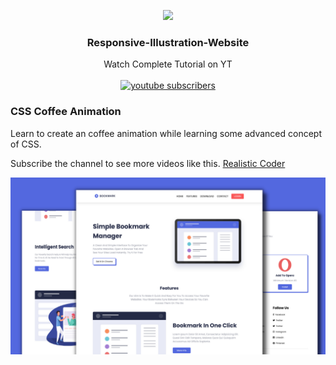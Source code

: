 <p align="center">
  <img src="https://yt3.ggpht.com/Z5XPI05pZBU_eWSlGNe9OnoWvYnm5MLJWCrKn9xk77TrZz63m1DJqHyDsyWAlImwFi-0Xjl3IFQ=s176-c-k-c0x00ffffff-no-rj-mo" width="100px"/>
  <h3 align="center" border-radius=".5rem" >Responsive-Illustration-Website</h3>

  <p align="center">
    Watch Complete Tutorial on YT 
    <br />
    <br />
    <a href="https://www.youtube.com/playlist?list=PLp_GEDwT7mZYAAjFqa7K7Xvfgi1XE8s3P">
      <img alt="youtube subscribers" width="150" height="40" title="Subscribe to my YouTube channel" src="https://img.shields.io/badge/Youtube-ea2845.svg?&style=for-the-badge&logo=Youtube&logoColor=white"/ target="blank"></a> 
  
  </p>
</p>


### CSS Coffee Animation

Learn to create an coffee animation while learning some advanced concept of CSS.

Subscribe the channel to see more videos like this. [Realistic Coder](https://www.youtube.com/channel/UCK5YMqyy_fjAtwgu9hjxXJg?sub_confirmation=1)

![](preview.png)
